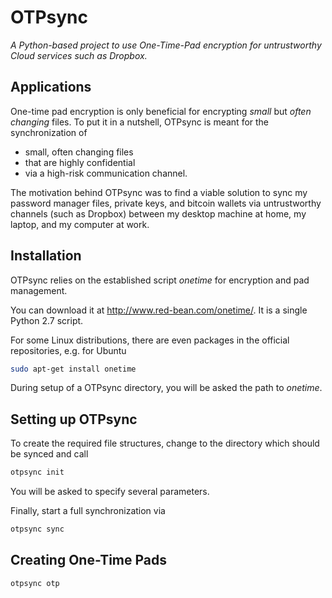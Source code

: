 OTPsync
========

_A Python-based project to use One-Time-Pad encryption for untrustworthy Cloud services such as Dropbox._

Applications
------------

One-time pad encryption is only beneficial for encrypting *small* but *often changing* files.
To put it in a nutshell, OTPsync is meant for the synchronization of
- small, often changing files
- that are highly confidential
- via a high-risk communication channel.

The motivation behind OTPsync was to find a viable solution to sync my password manager files, private keys, and bitcoin wallets via untrustworthy channels (such as Dropbox) between my desktop machine at home, my laptop, and my computer at work.


Installation
------------

OTPsync relies on the established script *onetime* for encryption and pad management. 

You can download it at http://www.red-bean.com/onetime/. It is a single Python 2.7 script.

For some Linux distributions, there are even packages in the official repositories, e.g. for Ubuntu
```bash
sudo apt-get install onetime
```

During setup of a OTPsync directory, you will be asked the path to *onetime*.

Setting up OTPsync
------------------

To create the required file structures, change to the directory which should be synced and call
```bash
otpsync init
```
You will be asked to specify several parameters.

Finally, start a full synchronization via
```bash
otpsync sync
```

Creating One-Time Pads
----------------------


```bash
otpsync otp
```
